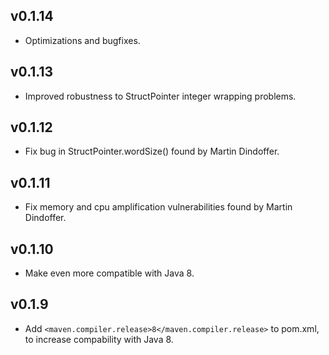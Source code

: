 ## v0.1.14
- Optimizations and bugfixes.

## v0.1.13
- Improved robustness to StructPointer integer wrapping problems.

## v0.1.12
- Fix bug in StructPointer.wordSize() found by Martin Dindoffer.

## v0.1.11
- Fix memory and cpu amplification vulnerabilities found by Martin Dindoffer.

## v0.1.10
- Make even more compatible with Java 8.

## v0.1.9
- Add `<maven.compiler.release>8</maven.compiler.release>` to pom.xml, to increase compability with Java 8.
